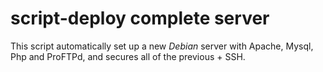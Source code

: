 # script-deploy complete server

This script automatically set up a new *Debian* server with Apache, Mysql, Php and ProFTPd, and secures all of the previous + SSH.
